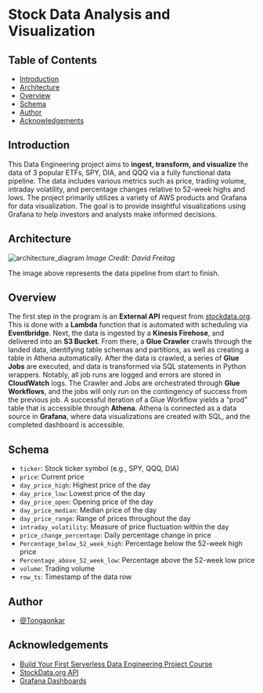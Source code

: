 # Stock Data Analysis and Visualization

## Table of Contents
- [Introduction](#introduction)
- [Architecture](#architecture)
- [Overview](#overview)
- [Schema](#schema)
- [Author](#author)
- [Acknowledgements](#Acknowledgements)

## Introduction
This Data Engineering project aims to **ingest, transform, and visualize** the data of 3 popular ETFs, SPY, DIA, and QQQ via a fully functional data pipeline. The data includes various metrics such as price, trading volume, intraday volatility, and percentage changes relative to 52-week highs and lows. The project primarily utilizes a variety of AWS products and Grafana for data visualization. The goal is to provide insightful visualizations using Grafana to help investors and analysts make informed decisions.

## Architecture
![architecture_diagram](https://github.com/Tongaonkar/stock-data-aws-project/assets/97370881/4d6b6cfd-2a5b-445b-a9a2-8aa7ab7e7d72)
_Image Credit: David Freitag_

The image above represents the data pipeline from start to finish.

## Overview
The first step in the program is an **External API** request from [stockdata.org](stockdata.org). This is done with a **Lambda** function that is automated with scheduling via **Eventbridge**. Next, the data is ingested by a **Kinesis Firehose**, and delivered into an **S3 Bucket**. From there, a **Glue Crawler** crawls through the landed data, identifying table schemas and partitions, as well as creating a table in Athena automatically. After the data is crawled, a series of **Glue Jobs** are executed, and data is transformed via SQL statements in Python wrappers. Notably, all job runs are logged and errors are stored in **CloudWatch** logs. The Crawler and Jobs are orchestrated through **Glue Workflows**, and the jobs will only run on the contingency of success from the previous job. A successful iteration of a Glue Workflow yields a "prod" table that is accessible through **Athena**. Athena is connected as a data source in **Grafana**, where data visualizations are created with SQL, and the completed dashboard is accessible.

## Schema
- `ticker`: Stock ticker symbol (e.g., SPY, QQQ, DIA)
- `price`: Current price
- `day_price_high`: Highest price of the day
- `day_price_low`: Lowest price of the day
- `day_price_open`: Opening price of the day
- `day_price_median`: Median price of the day
- `day_price_range`: Range of prices throughout the day
- `intraday_volatility`: Measure of price fluctuation within the day
- `price_change_percentage`: Daily percentage change in price
- `Percentage_below_52_week_high`: Percentage below the 52-week high price
- `Percentage_above_52_week_low`: Percentage above the 52-week low price
- `volume`: Trading volume
- `row_ts`: Timestamp of the data row

  
## Author

- [@Tongaonkar](https://www.github.com/Tongaonkar)

## Acknowledgements

 - [Build Your First Serverless Data Engineering Project Course](https://maven.com/david-freitag/first-serverless-de-project)
 - [StockData.org API](https://www.stockdata.org/)
 - [Grafana Dashboards](https://grafana.com/)

